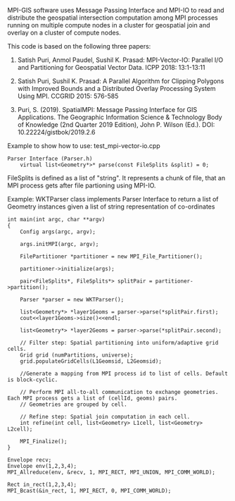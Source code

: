 MPI-GIS software uses Message Passing Interface and MPI-IO to read and distribute the geospatial intersection computation among MPI processes running on multiple compute nodes in a cluster for geospatial join and overlay on a cluster of compute nodes.

This code is based on the following three papers:

1) Satish Puri, Anmol Paudel, Sushil K. Prasad:
MPI-Vector-IO: Parallel I/O and Partitioning for Geospatial Vector Data. ICPP 2018: 13:1-13:11

2) Satish Puri, Sushil K. Prasad:
A Parallel Algorithm for Clipping Polygons with Improved Bounds and a Distributed Overlay Processing System Using MPI. CCGRID 2015: 576-585

3) Puri, S. (2019). SpatialMPI: Message Passing Interface for GIS Applications. The Geographic Information Science & Technology Body of Knowledge (2nd Quarter 2019 Edition), John P. Wilson (Ed.). DOI: 10.22224/gistbok/2019.2.6

Example to show how to use: test_mpi-vector-io.cpp
```
Parser Interface (Parser.h)
	virtual list<Geometry*>* parse(const FileSplits &split) = 0;
```
FileSplits is defined as a list of "string". It represents a chunk of file, that an MPI process gets after file partioning using MPI-IO.

Example: WKTParser class implements Parser Interface to return a list of Geometry instances given a list of string representation of co-ordinates

```
int main(int argc, char **argv) 
{	
    Config args(argc, argv); 
    
    args.initMPI(argc, argv);
    
    FilePartitioner *partitioner = new MPI_File_Partitioner();
	
    partitioner->initialize(args);
    
    pair<FileSplits*, FileSplits*> splitPair = partitioner->partition();
    
    Parser *parser = new WKTParser();
    
    list<Geometry*> *layer1Geoms = parser->parse(*splitPair.first);
    cout<<layer1Geoms->size()<<endl;
    
    list<Geometry*> *layer2Geoms = parser->parse(*splitPair.second);
    
    // Filter step: Spatial partitioning into uniform/adaptive grid cells.
    Grid grid (numPartitions, universe);
    grid.populateGridCells(L1Geomsid, L2Geomsid);

    //Generate a mapping from MPI process id to list of cells. Default is block-cyclic.
    
    // Perform MPI all-to-all communication to exchange geometries. Each MPI process gets a list of (cellId, geoms) pairs. 
    // Geometries are grouped by cell.
    
    // Refine step: Spatial join computation in each cell.
    int refine(int cell, list<Geometry> L1cell, list<Geometry> L2cell);
    
    MPI_Finalize();
}
```
```
Envelope recv;
Envelope env(1,2,3,4);    
MPI_Allreduce(env, &recv, 1, MPI_RECT, MPI_UNION, MPI_COMM_WORLD);

Rect in_rect(1,2,3,4);  
MPI_Bcast(&in_rect, 1, MPI_RECT, 0, MPI_COMM_WORLD);
```

